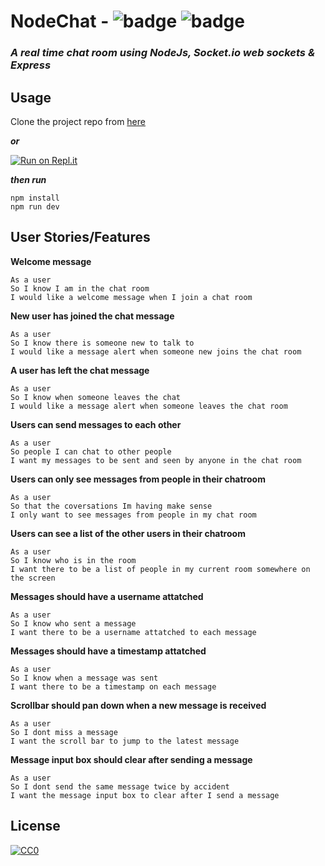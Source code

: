 # NodeChat  -  ![badge](https://img.shields.io/badge/Made--By-Sonny-red) ![badge](https://img.shields.io/badge/Made--Using-JavaScript-brightgreen)

### ****A  real time chat room* using NodeJs, Socket.io web sockets & Express*** 

## Usage

Clone the project repo from [here](https://github.com/sonny-maan/NodeChat)

***or***

[![Run on Repl.it](https://repl.it/badge/github/sonny-maan/NodeChat)](https://repl.it/github/sonny-maan/NodeChat)

***then run***

```
npm install
npm run dev
```


## User Stories/Features

**Welcome message**
```
As a user
So I know I am in the chat room
I would like a welcome message when I join a chat room
```

**New user has joined the chat message**
```
As a user
So I know there is someone new to talk to
I would like a message alert when someone new joins the chat room
```

**A user has left the chat message**
```
As a user 
So I know when someone leaves the chat
I would like a message alert when someone leaves the chat room
```

**Users can send messages to each other**
```
As a user
So people I can chat to other people
I want my messages to be sent and seen by anyone in the chat room
```

**Users can only see messages from people in their chatroom**
```
As a user 
So that the coversations Im having make sense
I only want to see messages from people in my chat room
```

**Users can see a list of the other users in their chatroom**
```
As a user
So I know who is in the room
I want there to be a list of people in my current room somewhere on the screen
```

**Messages should have a username attatched**
```
As a user 
So I know who sent a message
I want there to be a username attatched to each message
```

**Messages should have a timestamp attatched**
```
As a user
So I know when a message was sent
I want there to be a timestamp on each message
```

**Scrollbar should pan down when a new message is received**
```
As a user
So I dont miss a message
I want the scroll bar to jump to the latest message
```

**Message input box should clear after sending a message**
```
As a user 
So I dont send the same message twice by accident
I want the message input box to clear after I send a message
```

## License
[![CC0](https://licensebuttons.net/p/zero/1.0/88x31.png)](https://creativecommons.org/publicdomain/zero/1.0/)
